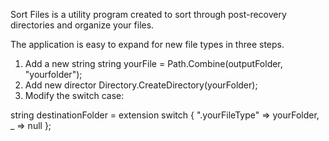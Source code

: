Sort Files is a utility program created to sort through post-recovery directories and organize your files. 

The application is easy to expand for new file types in three steps.
1. Add a new string	 string yourFile = Path.Combine(outputFolder, "yourfolder");
2. Add new director         Directory.CreateDirectory(yourFolder);
3. Modify the switch case:  

string destinationFolder = extension switch
	{
	".yourFileType" => yourFolder,
	_ => null
	};
